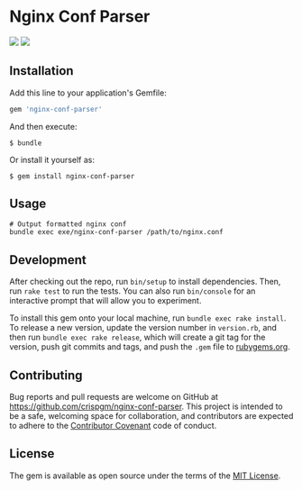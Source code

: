 # Nginx Conf Parser

![](https://img.shields.io/badge/license-MIT-blue.svg)
[![](https://api.travis-ci.org/crispgm/nginx-conf-parser.svg)](https://travis-ci.org/crispgm/nginx-conf-parser)

## Installation

Add this line to your application's Gemfile:

```ruby
gem 'nginx-conf-parser'
```

And then execute:

    $ bundle

Or install it yourself as:

    $ gem install nginx-conf-parser

## Usage

```
# Output formatted nginx conf
bundle exec exe/nginx-conf-parser /path/to/nginx.conf
```

## Development

After checking out the repo, run `bin/setup` to install dependencies. Then, run `rake test` to run the tests. You can also run `bin/console` for an interactive prompt that will allow you to experiment.

To install this gem onto your local machine, run `bundle exec rake install`. To release a new version, update the version number in `version.rb`, and then run `bundle exec rake release`, which will create a git tag for the version, push git commits and tags, and push the `.gem` file to [rubygems.org](https://rubygems.org).

## Contributing

Bug reports and pull requests are welcome on GitHub at https://github.com/crispgm/nginx-conf-parser. This project is intended to be a safe, welcoming space for collaboration, and contributors are expected to adhere to the [Contributor Covenant](http://contributor-covenant.org) code of conduct.

## License

The gem is available as open source under the terms of the [MIT License](http://opensource.org/licenses/MIT).
